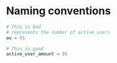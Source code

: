 # Naming conventions
```python
# This is bad
# represents the number of active users
au = 55

# This is good
active_user_amount = 55
```